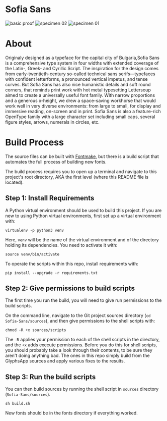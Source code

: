 # Sofia Sans
![basic proof](https://github.com/lettersoup/Sofia-Sans/blob/master/documentation/drawbot/basic-proof.png?raw=true)
![specimen 02](https://github.com/lettersoup/Sofia-Sans/blob/master/specimens/SofiaSans_02.png?raw=true)
![specimen 01](https://github.com/lettersoup/Sofia-Sans/blob/master/specimens/SofiaSans_01.png?raw=true)

# About

Originaly designed as a typeface for the capital city of Bulgaria,Sofia Sans is a comprehensive type system in four widths with extended coverage of the Latin-, Greek- and Cyrillic Script.
The inspiration for the design comes from early-twentieth-century so-called technical sans serifs—typefaces with confident letterforms, a pronounced vertical impetus, and tense curves. But Sofia Sans has also nice humanistic details and soft round corners, that reminds print work with hot metal typesetting
Lettersoup aimed to create a universally useful font family. With narrow proportions and a generous x-height, we drew a space-saving workhorse that would work well in very diverse environments: from large to small, for display and immersive reading, on-screen and in print.
Sofia Sans is also a feature-rich OpenType family with a large character set including small caps, several figure styles, arrows, numerals in circles, etc.

# Build Process

The source files can be built with [Fontmake](https://github.com/googlefonts/fontmake), but there is a build script that automates the full process of building new fonts.

The build process requires you to open up a terminal and navigate to this project's root directory, AKA the first level (where this README file is located).

## Step 1: Install Requirements

A Python virtual environment should be used to build this project. If you are new to using Python virtual environments, first set up a virtual environment with:

```
virtualenv -p python3 venv
```

Here, `venv` will be the name of the virtual environment and of the directory holding its dependencies. You need to activate it with:

```
source venv/bin/activate
```

To operate the scripts within this repo, install requirements with:

```
pip install --upgrade -r requirements.txt
```

## Step 2: Give permissions to build scripts

The first time you run the build, you will need to give run permissions to the build scripts.

On the command line, navigate to the Git project sources directory (`cd Sofia-Sans/sources`), and then give permissions to the shell scripts with:

```
chmod -R +x sources/scripts
```

The `-R` applies your permission to each of the shell scripts in the directory, and the `+x` adds execute permissions. Before you do this for shell scripts, you should probably take a look through their contents, to be sure they aren't doing anything bad. The ones in this repo simply build from the GlyphsApp sources and apply various fixes to the results.

## Step 3: Run the build scripts

You can then build sources by running the shell script in `sources` directory (`Sofia-Sans/sources`).

```
sh build.sh
```

New fonts should be in the fonts directory if everything worked.
